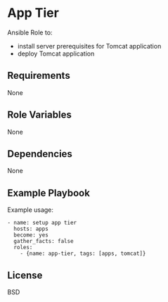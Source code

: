 App Tier
=========

Ansible Role to:

- install server prerequisites for Tomcat application
- deploy Tomcat application

Requirements
------------

None

Role Variables
--------------

None

Dependencies
------------

None

Example Playbook
----------------

Example usage:


    - name: setup app tier
      hosts: apps
      become: yes
      gather_facts: false
      roles:
        - {name: app-tier, tags: [apps, tomcat]}

License
-------

BSD
